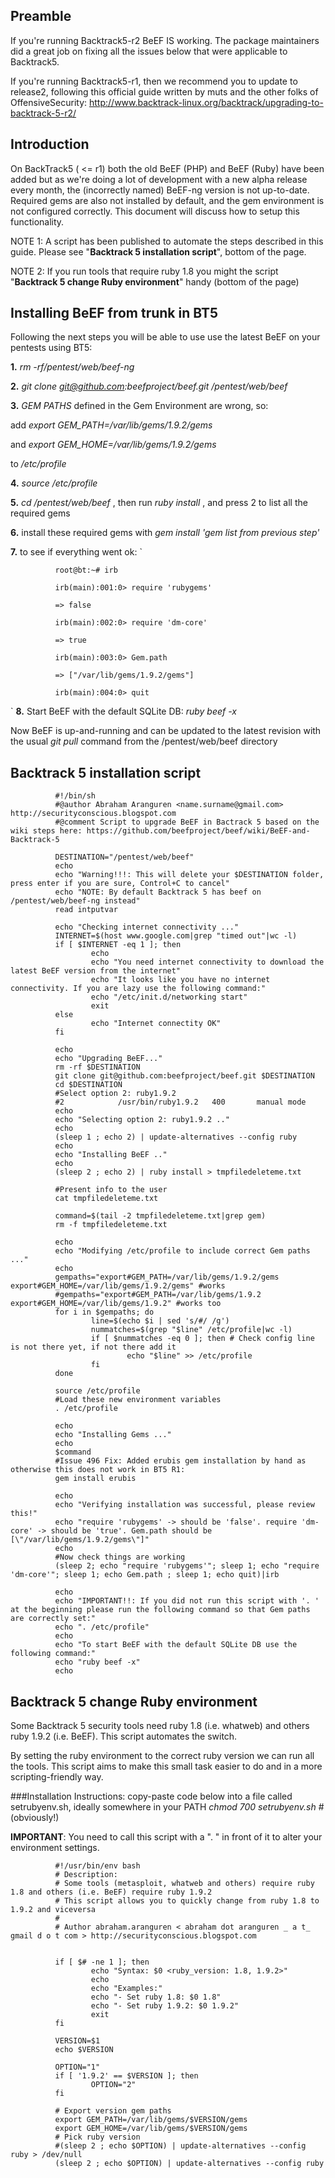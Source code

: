 ## Preamble
If you're running Backtrack5-r2 BeEF IS working. The package maintainers did a great job on fixing all the issues below that were applicable to Backtrack5.

If you're running Backtrack5-r1, then we recommend you to update to release2, following this official guide written by muts and the other folks of OffensiveSecurity: http://www.backtrack-linux.org/backtrack/upgrading-to-backtrack-5-r2/

## Introduction
On BackTrack5 ( <= r1) both the old BeEF (PHP) and BeEF (Ruby) have been added but as we're doing a lot of development with a new alpha release every month, the (incorrectly named) BeEF-ng version is not up-to-date. Required gems are also not installed by default, and the gem environment is not configured correctly. This document will discuss how to setup this functionality.

NOTE 1: A script has been published to automate the steps described in this guide. Please see "**Backtrack 5 installation script**", bottom of the page.

NOTE 2: If you run tools that require ruby 1.8 you might the script "**Backtrack 5 change Ruby environment**" handy (bottom of the page)

## Installing BeEF from trunk in BT5
Following the next steps you will be able to use use the latest BeEF on your pentests using BT5: 

**1.**  _rm -rf/pentest/web/beef-ng_ 

**2.** _git clone git@github.com:beefproject/beef.git /pentest/web/beef_ 

**3.**  _GEM PATHS_  defined in the Gem Environment are wrong, so: 

add  _export GEM_PATH=/var/lib/gems/1.9.2/gems_   

and  _export GEM_HOME=/var/lib/gems/1.9.2/gems_   

to  _/etc/profile_ 

**4.**   _source /etc/profile_ 

**5.**  _cd /pentest/web/beef_ , then run   _ruby install_  , and press 2 to list all the required gems 

**6.** install these required gems with _gem install 'gem list from previous step'_ 

**7.** to see if everything went ok:
`

              root@bt:~# irb

              irb(main):001:0> require 'rubygems'

              => false

              irb(main):002:0> require 'dm-core'

              => true

              irb(main):003:0> Gem.path

              => ["/var/lib/gems/1.9.2/gems"]

              irb(main):004:0> quit
`
**8.** Start BeEF with the default SQLite DB:  _ruby beef -x_

Now BeEF is up-and-running and can be updated to the latest revision with the usual _git pull_ command from the /pentest/web/beef directory

## Backtrack 5 installation script
              #!/bin/sh
              #@author Abraham Aranguren <name.surname@gmail.com> http://securityconscious.blogspot.com
              #@comment Script to upgrade BeEF in Bactrack 5 based on the wiki steps here: https://github.com/beefproject/beef/wiki/BeEF-and-Backtrack-5

              DESTINATION="/pentest/web/beef"
              echo
              echo "Warning!!!: This will delete your $DESTINATION folder, press enter if you are sure, Control+C to cancel"
              echo "NOTE: By default Backtrack 5 has beef on /pentest/web/beef-ng instead"
              read intputvar

              echo "Checking internet connectivity ..."
              INTERNET=$(host www.google.com|grep "timed out"|wc -l)
              if [ $INTERNET -eq 1 ]; then
                      echo
                      echo "You need internet connectivity to download the latest BeEF version from the internet"
                      echo "It looks like you have no internet connectivity. If you are lazy use the following command:"
                      echo "/etc/init.d/networking start"
                      exit
              else
                      echo "Internet connectity OK"
              fi

              echo
              echo "Upgrading BeEF..."
              rm -rf $DESTINATION
              git clone git@github.com:beefproject/beef.git $DESTINATION
              cd $DESTINATION
              #Select option 2: ruby1.9.2
              #2            /usr/bin/ruby1.9.2   400       manual mode
              echo
              echo "Selecting option 2: ruby1.9.2 .."
              echo
              (sleep 1 ; echo 2) | update-alternatives --config ruby
              echo
              echo "Installing BeEF .."
              echo
              (sleep 2 ; echo 2) | ruby install > tmpfiledeleteme.txt

              #Present info to the user
              cat tmpfiledeleteme.txt

              command=$(tail -2 tmpfiledeleteme.txt|grep gem)
              rm -f tmpfiledeleteme.txt

              echo
              echo "Modifying /etc/profile to include correct Gem paths ..."
              echo
              gempaths="export#GEM_PATH=/var/lib/gems/1.9.2/gems export#GEM_HOME=/var/lib/gems/1.9.2/gems" #works
              #gempaths="export#GEM_PATH=/var/lib/gems/1.9.2 export#GEM_HOME=/var/lib/gems/1.9.2" #works too
              for i in $gempaths; do
                      line=$(echo $i | sed 's/#/ /g')
                      nummatches=$(grep "$line" /etc/profile|wc -l)
                      if [ $nummatches -eq 0 ]; then # Check config line is not there yet, if not there add it
                              echo "$line" >> /etc/profile
                      fi
              done

              source /etc/profile
              #Load these new environment variables
              . /etc/profile

              echo
              echo "Installing Gems ..."
              echo
              $command
              #Issue 496 Fix: Added erubis gem installation by hand as otherwise this does not work in BT5 R1:
              gem install erubis

              echo
              echo "Verifying installation was successful, please review this!"
              echo "require 'rubygems' -> should be 'false'. require 'dm-core' -> should be 'true'. Gem.path should be [\"/var/lib/gems/1.9.2/gems\"]"
              echo
              #Now check things are working
              (sleep 2; echo "require 'rubygems'"; sleep 1; echo "require 'dm-core'"; sleep 1; echo Gem.path ; sleep 1; echo quit)|irb

              echo
              echo "IMPORTANT!!: If you did not run this script with '. ' at the beginning please run the following command so that Gem paths are correctly set:"
              echo ". /etc/profile"
              echo
              echo "To start BeEF with the default SQLite DB use the following command:"
              echo "ruby beef -x"
              echo

## Backtrack 5 change Ruby environment

Some Backtrack 5 security tools need ruby 1.8 (i.e. whatweb) and others ruby 1.9.2 (i.e. BeEF). This script automates the switch. 

By setting the ruby environment to the correct ruby version we can run all the tools. This script aims to make this small task easier to do and in a more scripting-friendly way. 

###Installation Instructions: 
copy-paste code below into a file called setrubyenv.sh, ideally somewhere in your PATH 
_chmod 700 setrubyenv.sh_ # (obviously!) 


**IMPORTANT**: You need to call this script with a ". " in front of it to alter your environment settings.

              #!/usr/bin/env bash
              # Description:
              # Some tools (metasploit, whatweb and others) require ruby 1.8 and others (i.e. BeEF) require ruby 1.9.2
              # This script allows you to quickly change from ruby 1.8 to 1.9.2 and viceversa
              #
              # Author abraham.aranguren < abraham dot aranguren _ a t_ gmail d o t com > http://securityconscious.blogspot.com


              if [ $# -ne 1 ]; then
                      echo "Syntax: $0 <ruby_version: 1.8, 1.9.2>"
                      echo 
                      echo "Examples:"
                      echo "- Set ruby 1.8: $0 1.8"
                      echo "- Set ruby 1.9.2: $0 1.9.2"
                      exit
              fi

              VERSION=$1
              echo $VERSION

              OPTION="1"
              if [ '1.9.2' == $VERSION ]; then
                      OPTION="2"
              fi

              # Export version gem paths
              export GEM_PATH=/var/lib/gems/$VERSION/gems
              export GEM_HOME=/var/lib/gems/$VERSION/gems
              # Pick ruby version
              #(sleep 2 ; echo $OPTION) | update-alternatives --config ruby > /dev/null
              (sleep 2 ; echo $OPTION) | update-alternatives --config ruby